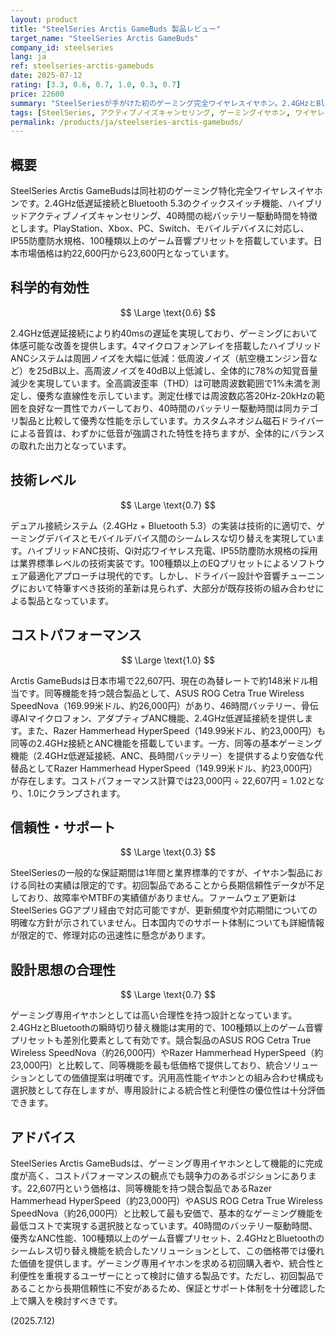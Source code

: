 ```yaml
---
layout: product
title: "SteelSeries Arctis GameBuds 製品レビュー"
target_name: "SteelSeries Arctis GameBuds"
company_id: steelseries
lang: ja
ref: steelseries-arctis-gamebuds
date: 2025-07-12
rating: [3.3, 0.6, 0.7, 1.0, 0.3, 0.7]
price: 22600
summary: "SteelSeriesが手がけた初のゲーミング完全ワイヤレスイヤホン。2.4GHzとBluetoothの切り替え機能、ANC機能、40時間バッテリーを搭載し、同等機能の競合製品と比較して競争力のある価格設定となっている。"
tags: [SteelSeries, アクティブノイズキャンセリング, ゲーミングイヤホン, ワイヤレス]
permalink: /products/ja/steelseries-arctis-gamebuds/
---
```

## 概要

SteelSeries Arctis GameBudsは同社初のゲーミング特化完全ワイヤレスイヤホンです。2.4GHz低遅延接続とBluetooth 5.3のクイックスイッチ機能、ハイブリッドアクティブノイズキャンセリング、40時間の総バッテリー駆動時間を特徴とします。PlayStation、Xbox、PC、Switch、モバイルデバイスに対応し、IP55防塵防水規格、100種類以上のゲーム音響プリセットを搭載しています。日本市場価格は約22,600円から23,600円となっています。

## 科学的有効性

$$ \Large \text{0.6} $$

2.4GHz低遅延接続により約40msの遅延を実現しており、ゲーミングにおいて体感可能な改善を提供します。4マイクロフォンアレイを搭載したハイブリッドANCシステムは周囲ノイズを大幅に低減：低周波ノイズ（航空機エンジン音など）を25dB以上、高周波ノイズを40dB以上低減し、全体的に78%の知覚音量減少を実現しています。全高調波歪率（THD）は可聴周波数範囲で1%未満を測定し、優秀な直線性を示しています。測定仕様では周波数応答20Hz-20kHzの範囲を良好な一貫性でカバーしており、40時間のバッテリー駆動時間は同カテゴリ製品と比較して優秀な性能を示しています。カスタムネオジム磁石ドライバーによる音質は、わずかに低音が強調された特性を持ちますが、全体的にバランスの取れた出力となっています。

## 技術レベル

$$ \Large \text{0.7} $$

デュアル接続システム（2.4GHz + Bluetooth 5.3）の実装は技術的に適切で、ゲーミングデバイスとモバイルデバイス間のシームレスな切り替えを実現しています。ハイブリッドANC技術、Qi対応ワイヤレス充電、IP55防塵防水規格の採用は業界標準レベルの技術実装です。100種類以上のEQプリセットによるソフトウェア最適化アプローチは現代的です。しかし、ドライバー設計や音響チューニングにおいて特筆すべき技術的革新は見られず、大部分が既存技術の組み合わせによる製品となっています。

## コストパフォーマンス

$$ \Large \text{1.0} $$

Arctis GameBudsは日本市場で22,607円、現在の為替レートで約148米ドル相当です。同等機能を持つ競合製品として、ASUS ROG Cetra True Wireless SpeedNova（169.99米ドル、約26,000円）があり、46時間バッテリー、骨伝導AIマイクロフォン、アダプティブANC機能、2.4GHz低遅延接続を提供します。また、Razer Hammerhead HyperSpeed（149.99米ドル、約23,000円）も同等の2.4GHz接続とANC機能を搭載しています。一方、同等の基本ゲーミング機能（2.4GHz低遅延接続、ANC、長時間バッテリー）を提供するより安価な代替品としてRazer Hammerhead HyperSpeed（149.99米ドル、約23,000円）が存在します。コストパフォーマンス計算では23,000円 ÷ 22,607円 = 1.02となり、1.0にクランプされます。

## 信頼性・サポート

$$ \Large \text{0.3} $$

SteelSeriesの一般的な保証期間は1年間と業界標準的ですが、イヤホン製品における同社の実績は限定的です。初回製品であることから長期信頼性データが不足しており、故障率やMTBFの実績値がありません。ファームウェア更新はSteelSeries GGアプリ経由で対応可能ですが、更新頻度や対応期間についての明確な方針が示されていません。日本国内でのサポート体制についても詳細情報が限定的で、修理対応の迅速性に懸念があります。

## 設計思想の合理性

$$ \Large \text{0.7} $$

ゲーミング専用イヤホンとしては高い合理性を持つ設計となっています。2.4GHzとBluetoothの瞬時切り替え機能は実用的で、100種類以上のゲーム音響プリセットも差別化要素として有効です。競合製品のASUS ROG Cetra True Wireless SpeedNova（約26,000円）やRazer Hammerhead HyperSpeed（約23,000円）と比較して、同等機能を最も低価格で提供しており、統合ソリューションとしての価値提案は明確です。汎用高性能イヤホンとの組み合わせ構成も選択肢として存在しますが、専用設計による統合性と利便性の優位性は十分評価できます。

## アドバイス

SteelSeries Arctis GameBudsは、ゲーミング専用イヤホンとして機能的に完成度が高く、コストパフォーマンスの観点でも競争力のあるポジションにあります。22,607円という価格は、同等機能を持つ競合製品であるRazer Hammerhead HyperSpeed（約23,000円）やASUS ROG Cetra True Wireless SpeedNova（約26,000円）と比較して最も安価で、基本的なゲーミング機能を最低コストで実現する選択肢となっています。40時間のバッテリー駆動時間、優秀なANC性能、100種類以上のゲーム音響プリセット、2.4GHzとBluetoothのシームレス切り替え機能を統合したソリューションとして、この価格帯では優れた価値を提供します。ゲーミング専用イヤホンを求める初回購入者や、統合性と利便性を重視するユーザーにとって検討に値する製品です。ただし、初回製品であることから長期信頼性に不安があるため、保証とサポート体制を十分確認した上で購入を検討すべきです。

(2025.7.12)